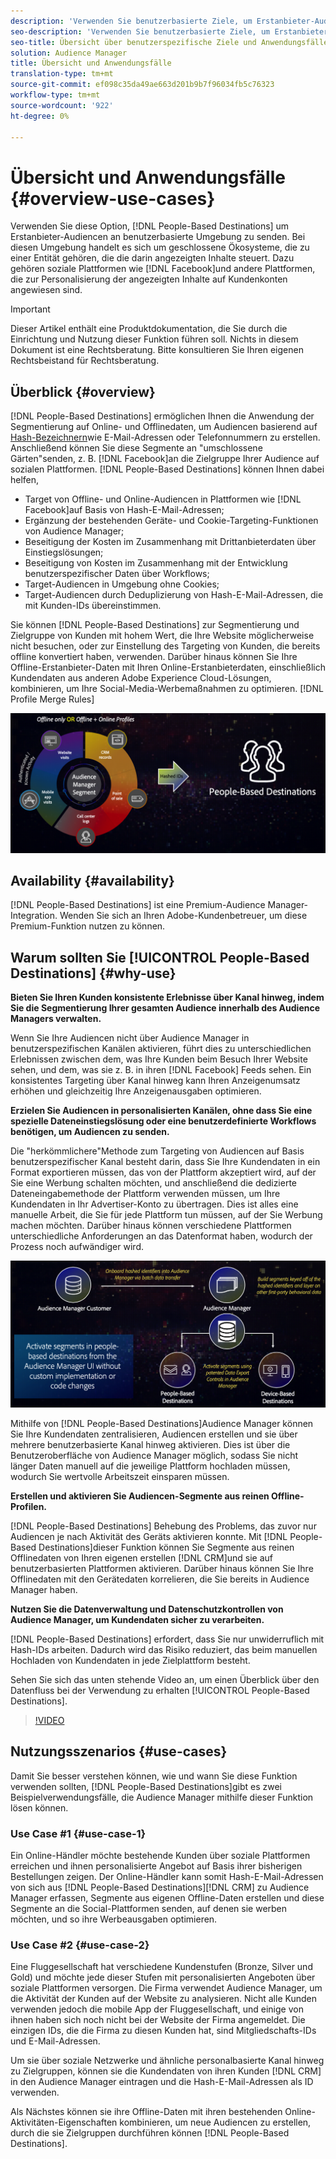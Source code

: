 ```yaml
---
description: 'Verwenden Sie benutzerbasierte Ziele, um Erstanbieter-Audiencen an benutzerbasierte Umgebung zu senden. Bei diesen Umgebung handelt es sich um geschlossene Ökosysteme, die zu einer Entität gehören, die die darin angezeigten Inhalte steuert. Dazu gehören soziale Plattformen wie Facebook und andere Plattformen, die zur Personalisierung der angezeigten Inhalte auf Kundenkonten angewiesen sind. '
seo-description: 'Verwenden Sie benutzerbasierte Ziele, um Erstanbieter-Audiencen an benutzerbasierte Umgebung zu senden. Bei diesen Umgebung handelt es sich um geschlossene Ökosysteme, die zu einer Entität gehören, die die darin angezeigten Inhalte steuert. Dazu gehören soziale Plattformen wie Facebook und andere Plattformen, die zur Personalisierung der angezeigten Inhalte auf Kundenkonten angewiesen sind.  '
seo-title: Übersicht über benutzerspezifische Ziele und Anwendungsfälle
solution: Audience Manager
title: Übersicht und Anwendungsfälle
translation-type: tm+mt
source-git-commit: ef098c35da49ae663d201b9b7f96034fb5c76323
workflow-type: tm+mt
source-wordcount: '922'
ht-degree: 0%

---
```



# Übersicht und Anwendungsfälle {#overview-use-cases}

Verwenden Sie diese Option, [!DNL People-Based Destinations] um Erstanbieter-Audiencen an benutzerbasierte Umgebung zu senden. Bei diesen Umgebung handelt es sich um geschlossene Ökosysteme, die zu einer Entität gehören, die die darin angezeigten Inhalte steuert. Dazu gehören soziale Plattformen wie [!DNL Facebook]und andere Plattformen, die zur Personalisierung der angezeigten Inhalte auf Kundenkonten angewiesen sind.

>[!IMPORTANT]
>Dieser Artikel enthält eine Produktdokumentation, die Sie durch die Einrichtung und Nutzung dieser Funktion führen soll. Nichts in diesem Dokument ist eine Rechtsberatung. Bitte konsultieren Sie Ihren eigenen Rechtsbeistand für Rechtsberatung.

## Überblick {#overview}

[!DNL People-Based Destinations] ermöglichen Ihnen die Anwendung der Segmentierung auf Online- und Offlinedaten, um Audiencen basierend auf [Hash-Bezeichnern](people-based-destinations-prerequisites.md#hashing-requirements)wie E-Mail-Adressen oder Telefonnummern zu erstellen. Anschließend können Sie diese Segmente an &quot;umschlossene Gärten&quot;senden, z. B. [!DNL Facebook]an die Zielgruppe Ihrer Audience auf sozialen Plattformen. [!DNL People-Based Destinations] können Ihnen dabei helfen,

* Target von Offline- und Online-Audiencen in Plattformen wie [!DNL Facebook]auf Basis von Hash-E-Mail-Adressen;
* Ergänzung der bestehenden Geräte- und Cookie-Targeting-Funktionen von Audience Manager;
* Beseitigung der Kosten im Zusammenhang mit Drittanbieterdaten über Einstiegslösungen;
* Beseitigung von Kosten im Zusammenhang mit der Entwicklung benutzerspezifischer Daten über Workflows;
* Target-Audiencen in Umgebung ohne Cookies;
* Target-Audiencen durch Deduplizierung von Hash-E-Mail-Adressen, die mit Kunden-IDs übereinstimmen.

Sie können [!DNL People-Based Destinations] zur Segmentierung und Zielgruppe von Kunden mit hohem Wert, die Ihre Website möglicherweise nicht besuchen, oder zur Einstellung des Targeting von Kunden, die bereits offline konvertiert haben, verwenden. Darüber hinaus können Sie Ihre Offline-Erstanbieter-Daten mit Ihren Online-Erstanbieterdaten, einschließlich Kundendaten aus anderen Adobe Experience Cloud-Lösungen, kombinieren, um Ihre Social-Media-Werbemaßnahmen zu optimieren. [!DNL Profile Merge Rules]

![pbd-overview](assets/pbd-overview.png)

## Availability {#availability}

[!DNL People-Based Destinations] ist eine Premium-Audience Manager-Integration. Wenden Sie sich an Ihren Adobe-Kundenbetreuer, um diese Premium-Funktion nutzen zu können.

## Warum sollten Sie [!UICONTROL People-Based Destinations] {#why-use}

**Bieten Sie Ihren Kunden konsistente Erlebnisse über Kanal hinweg, indem Sie die Segmentierung Ihrer gesamten Audience innerhalb des Audience Managers verwalten.**

Wenn Sie Ihre Audiencen nicht über Audience Manager in benutzerspezifischen Kanälen aktivieren, führt dies zu unterschiedlichen Erlebnissen zwischen dem, was Ihre Kunden beim Besuch Ihrer Website sehen, und dem, was sie z. B. in ihren [!DNL Facebook] Feeds sehen. Ein konsistentes Targeting über Kanal hinweg kann Ihren Anzeigenumsatz erhöhen und gleichzeitig Ihre Anzeigenausgaben optimieren.

**Erzielen Sie Audiencen in personalisierten Kanälen, ohne dass Sie eine spezielle Dateneinstiegslösung oder eine benutzerdefinierte Workflows benötigen, um Audiencen zu senden.**

Die &quot;herkömmlichere&quot;Methode zum Targeting von Audiencen auf Basis benutzerspezifischer Kanal besteht darin, dass Sie Ihre Kundendaten in ein Format exportieren müssen, das von der Plattform akzeptiert wird, auf der Sie eine Werbung schalten möchten, und anschließend die dedizierte Dateneingabemethode der Plattform verwenden müssen, um Ihre Kundendaten in Ihr Advertiser-Konto zu übertragen. Dies ist alles eine manuelle Arbeit, die Sie für jede Plattform tun müssen, auf der Sie Werbung machen möchten. Darüber hinaus können verschiedene Plattformen unterschiedliche Anforderungen an das Datenformat haben, wodurch der Prozess noch aufwändiger wird.

![pbd-overview](assets/pbd-diagram.png)

Mithilfe von [!DNL People-Based Destinations]Audience Manager können Sie Ihre Kundendaten zentralisieren, Audiencen erstellen und sie über mehrere benutzerbasierte Kanal hinweg aktivieren. Dies ist über die Benutzeroberfläche von Audience Manager möglich, sodass Sie nicht länger Daten manuell auf die jeweilige Plattform hochladen müssen, wodurch Sie wertvolle Arbeitszeit einsparen müssen.

**Erstellen und aktivieren Sie Audiencen-Segmente aus reinen Offline-Profilen.**

[!DNL People-Based Destinations] Behebung des Problems, das zuvor nur Audiencen je nach Aktivität des Geräts aktivieren konnte. Mit [!DNL People-Based Destinations]dieser Funktion können Sie Segmente aus reinen Offlinedaten von Ihren eigenen erstellen [!DNL CRM]und sie auf benutzerbasierten Plattformen aktivieren. Darüber hinaus können Sie Ihre Offlinedaten mit den Gerätedaten korrelieren, die Sie bereits in Audience Manager haben.

**Nutzen Sie die Datenverwaltung und Datenschutzkontrollen von Audience Manager, um Kundendaten sicher zu verarbeiten.**

[!DNL People-Based Destinations] erfordert, dass Sie nur unwiderruflich mit Hash-IDs arbeiten. Dadurch wird das Risiko reduziert, das beim manuellen Hochladen von Kundendaten in jede Zielplattform besteht.

Sehen Sie sich das unten stehende Video an, um einen Überblick über den Datenfluss bei der Verwendung zu erhalten [!UICONTROL People-Based Destinations].

>[!VIDEO](https://video.tv.adobe.com/v/28968/)

## Nutzungsszenarios {#use-cases}

Damit Sie besser verstehen können, wie und wann Sie diese Funktion verwenden sollten, [!DNL People-Based Destinations]gibt es zwei Beispielverwendungsfälle, die Audience Manager mithilfe dieser Funktion lösen können.

### Use Case #1 {#use-case-1}

Ein Online-Händler möchte bestehende Kunden über soziale Plattformen erreichen und ihnen personalisierte Angebot auf Basis ihrer bisherigen Bestellungen zeigen. Der Online-Händler kann somit Hash-E-Mail-Adressen von sich aus [!DNL People-Based Destinations][!DNL CRM] zu Audience Manager erfassen, Segmente aus eigenen Offline-Daten erstellen und diese Segmente an die Social-Plattformen senden, auf denen sie werben möchten, und so ihre Werbeausgaben optimieren.

### Use Case #2 {#use-case-2}

Eine Fluggesellschaft hat verschiedene Kundenstufen (Bronze, Silver und Gold) und möchte jede dieser Stufen mit personalisierten Angeboten über soziale Plattformen versorgen. Die Firma verwendet Audience Manager, um die Aktivität der Kunden auf der Website zu analysieren. Nicht alle Kunden verwenden jedoch die mobile App der Fluggesellschaft, und einige von ihnen haben sich noch nicht bei der Website der Firma angemeldet. Die einzigen IDs, die die Firma zu diesen Kunden hat, sind Mitgliedschafts-IDs und E-Mail-Adressen.

Um sie über soziale Netzwerke und ähnliche personalbasierte Kanal hinweg zu Zielgruppen, können sie die Kundendaten von ihren Kunden [!DNL CRM] in den Audience Manager eintragen und die Hash-E-Mail-Adressen als ID verwenden.

Als Nächstes können sie ihre Offline-Daten mit ihren bestehenden Online-Aktivitäten-Eigenschaften kombinieren, um neue Audiencen zu erstellen, durch die sie Zielgruppen durchführen können [!DNL People-Based Destinations].
